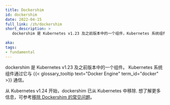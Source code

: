 ```yaml
---
title: Dockershim
id: dockershim
date: 2022-04-15
full_link: /zh/dockershim
short_description: >
   dockershim 是 Kubernetes v1.23 及之前版本中的一个组件，Kubernetes 系统组件通过它与 Docker Engine 通信。

aka:
tags:
- fundamental
---
```


<!--
title: Dockershim
id: dockershim
date: 2022-04-15
full_link: /dockershim
short_description: >
   A component of Kubernetes v1.23 and earlier, which allows Kubernetes system components to communicate with Docker Engine.

aka:
tags:
- fundamental
-->

<!--
The dockershim is a component of Kubernetes version 1.23 and earlier. It allows the kubelet
to communicate with {{< glossary_tooltip text="Docker Engine" term_id="docker" >}}.
-->

dockershim 是 Kubernetes v1.23 及之前版本中的一个组件。
Kubernetes 系统组件通过它与 {{< glossary_tooltip text="Docker Engine" term_id="docker" >}} 通信。

<!--more-->
<!--
Starting with version 1.24, dockershim has been removed from Kubernetes. For more information, see [Dockershim FAQ](/dockershim).
-->
从 Kubernetes v1.24 开始，dockershim 已从 Kubernetes 中移除.
想了解更多信息，可参考[移除 Dockershim 的常见问题](/zh/dockershim)。